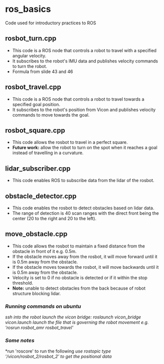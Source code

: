 # ros_basics
Code used for introductory practices to ROS

## rosbot_turn.cpp
* This code is a ROS node that controls a robot to travel with a specified angular velocity.
* It subscribes to the robot's IMU data and publishes velocity commands to turn the robot.
* Formula from slide 43 and 46

## rosbot_travel.cpp
* This code is a ROS node that controls a robot to travel towards a specified goal position.
* It subscribes to the robot's position from Vicon and publishes velocity commands to move towards the goal.

## rosbot_square.cpp
* This code allows the rosbot to travel in a perfect square. 
* **Future work:** allow the robot to turn on the spot when it reaches a goal instead of travelling in a curvature.

## lidar_subscriber.cpp
* This code enables ROS to subscribe data from the lidar of the rosbot.

## obstacle_detector.cpp
* This code enables the rosbot to detect obstacles based on lidar data.
* The range of detection is 40 scan ranges with the direct front being the center (20 to the right and 20 to the left). 

## move_obstacle.cpp
* This code allows the rosbot to maintain a fixed distance from the obstacle in front of it e.g. 0.5m.
* If the obstacle moves away from the rosbot, it will move forward until it is 0.5m away from the obstacle.
* If the obstacle moves towards the rosbot, it will move backwards until it is 0.5m away from the obstacle.
* Velocity is set to 0 if no obstacle is detected or if it within the stop threshold. 
* **Note:** unable to detect obstacles from the back because of robot structure blocking lidar. 


### *Running commands on ubuntu*
*ssh into the robot*
*launch the vicon bridge: roslaunch vicon_bridge vicon.launch*
*launch the file that is governing the robot movement e.g. 'rosrun rosbot_amr rosbot_travel'*

### *Some notes*
*run 'roscore' to run the following
*use rostopic type '/vicon/rosbot_2/rosbot_2' to get the positional data*
